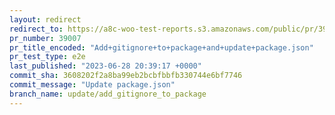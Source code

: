 ```yaml
---
layout: redirect
redirect_to: https://a8c-woo-test-reports.s3.amazonaws.com/public/pr/39007/e2e/index.html
pr_number: 39007
pr_title_encoded: "Add+gitignore+to+package+and+update+package.json"
pr_test_type: e2e
last_published: "2023-06-28 20:39:17 +0000"
commit_sha: 3608202f2a8ba99eb2bcbfbbfb330744e6bf7746
commit_message: "Update package.json"
branch_name: update/add_gitignore_to_package
---
```

